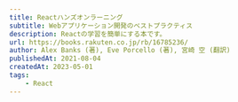 ```yaml
---
title: Reactハンズオンラーニング
subtitle: Webアプリケーション開発のベストプラクティス
description: Reactの学習を簡単にする本です。
url: https://books.rakuten.co.jp/rb/16785236/
author: Alex Banks (著), Eve Porcello (著), 宮崎 空 (翻訳)
publishedAt: 2021-08-04
createdAt: 2023-05-01
tags: 
    - React
---
```

